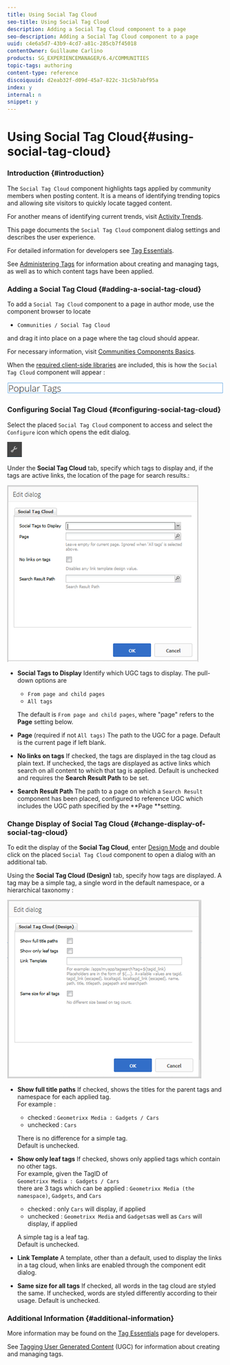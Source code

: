 ```yaml
---
title: Using Social Tag Cloud
seo-title: Using Social Tag Cloud
description: Adding a Social Tag Cloud component to a page
seo-description: Adding a Social Tag Cloud component to a page
uuid: c4e6a5d7-43b9-4cd7-a81c-285cb7f45018
contentOwner: Guillaume Carlino
products: SG_EXPERIENCEMANAGER/6.4/COMMUNITIES
topic-tags: authoring
content-type: reference
discoiquuid: d2eab32f-d09d-45a7-822c-31c5b7abf95a
index: y
internal: n
snippet: y
---
```


# Using Social Tag Cloud{#using-social-tag-cloud}

### Introduction {#introduction}

The `Social Tag Cloud` component highlights tags applied by community members when posting content. It is a means of identifying trending topics and allowing site visitors to quickly locate tagged content.

For another means of identifying current trends, visit [Activity Trends](../../communities/using/trends.md).

This page documents the `Social Tag Cloud` component dialog settings and describes the user experience.

For detailed information for developers see [Tag Essentials](../../communities/using/tag.md).

See [Administering Tags](../../sites/administering/using/tags.md) for information about creating and managing tags, as well as to which content tags have been applied.

### Adding a Social Tag Cloud {#adding-a-social-tag-cloud}

To add a `Social Tag Cloud` component to a page in author mode, use the component browser to locate

* `Communities / Social Tag Cloud`

and drag it into place on a page where the tag cloud should appear.

For necessary information, visit [Communities Components Basics](../../communities/using/basics.md).

When the [required client-side libraries](../../communities/using/tag.md#essentialsforclientside) are included, this is how the `Social Tag Cloud` component will appear :

![](assets/chlimage_1-315.png)

### Configuring Social Tag Cloud {#configuring-social-tag-cloud}

Select the placed `Social Tag Cloud` component to access and select the `Configure` icon which opens the edit dialog.

![](assets/chlimage_1-316.png)

Under the **Social Tag Cloud** tab, specify which tags to display and, if the tags are active links, the location of the page for search results.:

![](assets/chlimage_1-317.png)

* **Social Tags to Display** 
  Identify which UGC tags to display. The pull-down options are

    * `From page and child pages`
    * `All tags`

  The default is `From page and child pages`, where "page" refers to the **Page** setting below.

* **Page** 
  (required if not `All tags)` The path to the UGC for a page. Default is the current page if left blank.

* **No links on tags** 
  If checked, the tags are displayed in the tag cloud as plain text. If unchecked, the tags are displayed as active links which search on all content to which that tag is applied. Default is unchecked and requires the **Search Result Path** to be set.

* **Search Result Path** 
  The path to a page on which a `Search Result` component has been placed, configured to reference UGC which includes the UGC path specified by the **Page **setting.

### Change Display of Social Tag Cloud {#change-display-of-social-tag-cloud}

To edit the display of the **Social Tag Cloud**, enter [Design Mode](../../sites/authoring/using/default-components-designmode.md) and double click on the placed `Social Tag Cloud` component to open a dialog with an additional tab.

Using the **Social Tag Cloud (Design)** tab, specify how tags are displayed. A tag may be a simple tag, a single word in the default namespace, or a hierarchical taxonomy :

![](assets/chlimage_1-318.png)

* **Show full title paths** 
  If checked, shows the titles for the parent tags and namespace for each applied tag.   
  For example :

    * checked : `Geometrixx Media : Gadgets / Cars`
    * unchecked : `Cars`

  There is no difference for a simple tag.  
  Default is unchecked.

* **Show only leaf tags** 
  If checked, shows only applied tags which contain no other tags.  
  For example, given the TagID of  
  `Geometrixx Media : Gadgets / Cars`  
  there are 3 tags which can be applied : `Geometrixx Media (the namespace)`, `Gadgets`, and `Cars`

    * checked : only `Cars` will display, if applied
    * unchecked : `Geometrixx Media` and `Gadgets`as well as `Cars` will display, if applied

  A simple tag is a leaf tag.  
  Default is unchecked.

* **Link Template** 
  A template, other than a default, used to display the links in a tag cloud, when links are enabled through the component edit dialog.

* **Same size for all tags** 
  If checked, all words in the tag cloud are styled the same. If unchecked, words are styled differently according to their usage. Default is unchecked.

### Additional Information {#additional-information}

More information may be found on the [Tag Essentials](../../communities/using/tag.md) page for developers.

See [Tagging User Generated Content](../../communities/using/tag-ugc.md) (UGC) for information about creating and managing tags.
